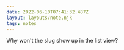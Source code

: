 ```yaml
---
date: 2022-06-10T07:41:32.487Z
layout: layouts/note.njk
tags: notes
---
```

Why won't the slug show up in the list view?